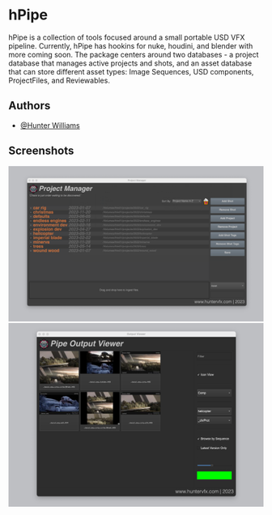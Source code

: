 
# hPipe

hPipe is a collection of tools focused around a small portable USD VFX pipeline. Currently, hPipe has hookins for nuke, houdini, and blender with more coming soon. The package centers around two databases - a project database that manages active projects and shots, and an asset database that can store different asset types: Image Sequences, USD components, ProjectFiles, and Reviewables.


## Authors

- [@Hunter Williams](https://www.github.com/hwilliamsfilm)


## Screenshots

![App Screenshot](https://github.com/hwilliamsfilm/hpipe/blob/82a6ac3bde21d9ba6a696b8acd5ee7e8b1f59659/Screenshot%202023-10-03%20at%2010.20.49%20AM.png?raw=true)
![App Screenshot](https://github.com/hwilliamsfilm/hpipe/blob/0973b629b74d55eee4986ac77af1b36796b1dc16/Screenshot%202023-10-03%20at%2010.43.15%20AM.png?raw=true)
